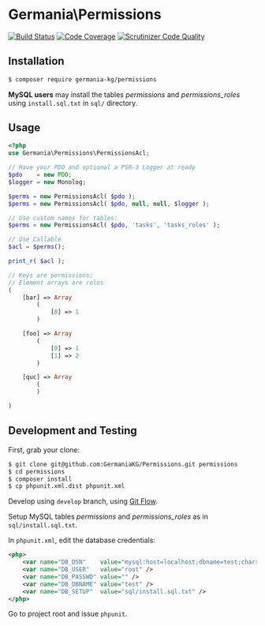 # Germania\Permissions


[![Build Status](https://travis-ci.org/GermaniaKG/Permissions.svg?branch=master)](https://travis-ci.org/GermaniaKG/Permissions)
[![Code Coverage](https://scrutinizer-ci.com/g/GermaniaKG/Permissions/badges/coverage.png?b=master)](https://scrutinizer-ci.com/g/GermaniaKG/Permissions/?branch=master)
[![Scrutinizer Code Quality](https://scrutinizer-ci.com/g/GermaniaKG/Permissions/badges/quality-score.png?b=master)](https://scrutinizer-ci.com/g/GermaniaKG/Permissions/?branch=master)


## Installation

```bash
$ composer require germania-kg/permissions
```

**MySQL users** may install the tables *permissions* and *permissions\_roles* using `install.sql.txt` in `sql/` directory.


## Usage

```php
<?php
use Germania\Permissions\PermissionsAcl;

// Have your PDO and optional a PSR-3 Logger at ready
$pdo    = new PDO;
$logger = new Monolog;

$perms = new PermissionsAcl( $pdo );
$perms = new PermissionsAcl( $pdo, null, null, $logger );

// Use custom names for tables:
$perms = new PermissionsAcl( $pdo, 'tasks', 'tasks_roles' );

// Use Callable
$acl = $perms();
```



```php
print_r( $acl );

// Keys are permissions;
// Element arrays are roles
(
    [bar] => Array
        (
            [0] => 1
        )

    [foo] => Array
        (
            [0] => 1
            [1] => 2
        )

    [quc] => Array
        (
        )

)
```



## Development and Testing

First, grab your clone:

```bash
$ git clone git@github.com:GermaniaKG/Permissions.git permissions
$ cd permissions
$ composer install
$ cp phpunit.xml.dist phpunit.xml
```

Develop using `develop` branch, using [Git Flow](https://github.com/nvie/gitflow).   

Setup MySQL tables *permissions* and *permissions_roles* as in `sql/install.sql.txt`. 

In `phpunit.xml`, edit the database credentials:

```xml
<php>
	<var name="DB_DSN"    value="mysql:host=localhost;dbname=test;charset=utf8" />
	<var name="DB_USER"   value="root" />
	<var name="DB_PASSWD" value="" />
	<var name="DB_DBNAME" value="test" />
	<var name="DB_SETUP"  value="sql/install.sql.txt" />
</php>
```


Go to project root and issue `phpunit`.

